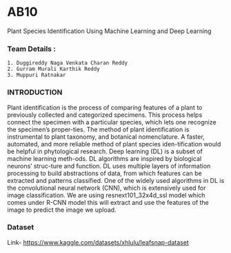 # AB10

Plant Species Identification Using Machine Learning and Deep Learning


### Team Details :
    1. Duggireddy Naga Venkata Charan Reddy
    2. Gurram Murali Karthik Reddy
    3. Muppuri Ratnakar
### INTRODUCTION
Plant identification is the process of comparing features of a plant to previously collected and categorized specimens.
This process helps connect the specimen with a particular species, which lets one recognize the specimen’s proper-ties. 
The method of plant identification is instrumental to plant taxonomy, and botanical nomenclature. A faster,
automated, and more reliable method of plant species iden-tification would be helpful in phytological research.
Deep learning (DL) is a subset of machine learning meth-ods. DL algorithms are inspired by biological neurons’ struc-ture and function.
DL uses multiple layers of information processing to build abstractions of data, from which features can be extracted and patterns classified. 
One of the widely used algorithms in DL is the convolutional neural network (CNN), which is extensively used for image classification. We are using resnext101_32x4d_ssl model 
which comes under R-CNN model this will extract and use the features of the image to predict the image we upload.

### Dataset
Link- https://www.kaggle.com/datasets/xhlulu/leafsnap-dataset
